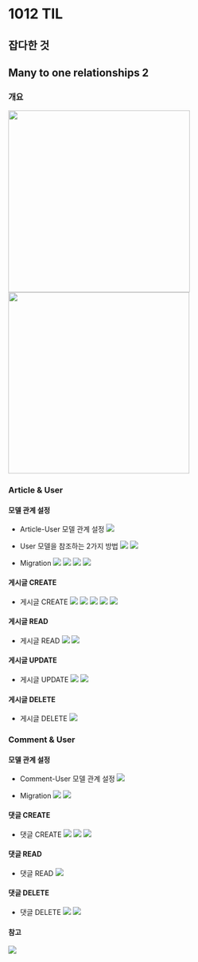 # 1012 TIL

## 잡다한 것

## Many to one relationships 2

### 개요

<img src="1012_assets/2023-10-11-22-53-47-image.png" title="" alt="" width="365">
<img src="1012_assets/2023-10-11-22-53-54-image.png" title="" alt="" width="364">

### Article & User

#### 모델 관계 설정

- Article-User 모델 관계 설정
  ![](1012_assets/2023-10-11-22-54-43-image.png)

- User 모델을 참조하는 2가지 방법
  ![](1012_assets/2023-10-11-22-55-02-image.png)
  ![](1012_assets/2023-10-11-22-55-12-image.png)

- Migration
  ![](1012_assets/2023-10-11-22-55-29-image.png)
  ![](1012_assets/2023-10-11-22-55-38-image.png)
  ![](1012_assets/2023-10-11-22-55-44-image.png)
  ![](1012_assets/2023-10-11-22-55-51-image.png)

#### 게시글 CREATE

- 게시글 CREATE
  ![](1012_assets/2023-10-11-22-56-18-image.png)
  ![](1012_assets/2023-10-11-22-56-25-image.png)
  ![](1012_assets/2023-10-11-22-56-33-image.png)
  ![](1012_assets/2023-10-11-22-56-41-image.png)
  ![](1012_assets/2023-10-11-22-56-48-image.png)

#### 게시글 READ

- 게시글 READ
  ![](1012_assets/2023-10-11-22-57-15-image.png)
  ![](1012_assets/2023-10-11-22-57-27-image.png)

#### 게시글 UPDATE

- 게시글 UPDATE
  ![](1012_assets/2023-10-11-22-57-56-image.png)
  ![](1012_assets/2023-10-11-22-58-03-image.png)

#### 게시글 DELETE

- 게시글 DELETE
  ![](1012_assets/2023-10-11-22-58-28-image.png)

### Comment & User

#### 모델 관계 설정

- Comment-User 모델 관계 설정
  ![](1012_assets/2023-10-11-22-59-04-image.png)

- Migration
  ![](1012_assets/2023-10-11-22-59-20-image.png)
  ![](1012_assets/2023-10-11-22-59-28-image.png)

#### 댓글 CREATE

- 댓글 CREATE
  ![](1012_assets/2023-10-11-22-59-53-image.png)
  ![](1012_assets/2023-10-11-23-00-00-image.png)
  ![](1012_assets/2023-10-11-23-00-08-image.png)

#### 댓글 READ

- 댓글 READ
  ![](1012_assets/2023-10-11-23-00-34-image.png)

#### 댓글 DELETE

- 댓글 DELETE
  ![](1012_assets/2023-10-11-23-00-58-image.png)
  ![](1012_assets/2023-10-11-23-01-06-image.png)

#### 참고

![](1012_assets/2023-10-11-23-01-21-image.png)
